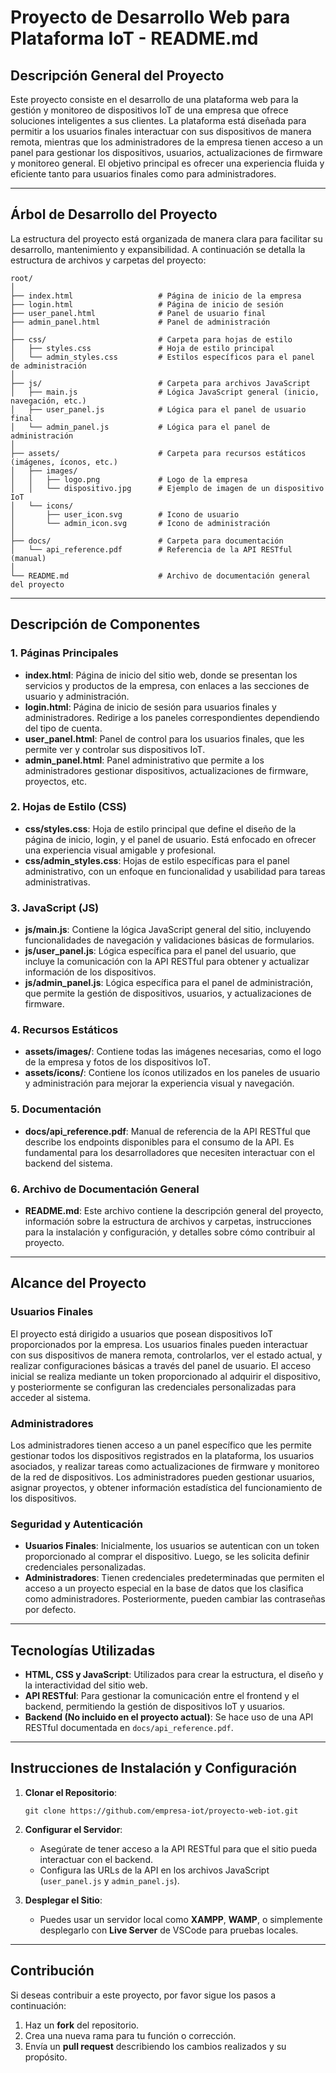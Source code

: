 # Proyecto de Desarrollo Web para Plataforma IoT - README.md

## Descripción General del Proyecto

Este proyecto consiste en el desarrollo de una plataforma web para la gestión y monitoreo de dispositivos IoT de una empresa que ofrece soluciones inteligentes a sus clientes. La plataforma está diseñada para permitir a los usuarios finales interactuar con sus dispositivos de manera remota, mientras que los administradores de la empresa tienen acceso a un panel para gestionar los dispositivos, usuarios, actualizaciones de firmware y monitoreo general. El objetivo principal es ofrecer una experiencia fluida y eficiente tanto para usuarios finales como para administradores.

---

## Árbol de Desarrollo del Proyecto

La estructura del proyecto está organizada de manera clara para facilitar su desarrollo, mantenimiento y expansibilidad. A continuación se detalla la estructura de archivos y carpetas del proyecto:

```
root/
│
├── index.html                   # Página de inicio de la empresa
├── login.html                   # Página de inicio de sesión
├── user_panel.html              # Panel de usuario final
├── admin_panel.html             # Panel de administración
│
├── css/                         # Carpeta para hojas de estilo
│   ├── styles.css               # Hoja de estilo principal
│   └── admin_styles.css         # Estilos específicos para el panel de administración
│
├── js/                          # Carpeta para archivos JavaScript
│   ├── main.js                  # Lógica JavaScript general (inicio, navegación, etc.)
│   ├── user_panel.js            # Lógica para el panel de usuario final
│   └── admin_panel.js           # Lógica para el panel de administración
│
├── assets/                      # Carpeta para recursos estáticos (imágenes, íconos, etc.)
│   ├── images/
│   │   ├── logo.png             # Logo de la empresa
│   │   └── dispositivo.jpg      # Ejemplo de imagen de un dispositivo IoT
│   └── icons/
│       ├── user_icon.svg        # Icono de usuario
│       └── admin_icon.svg       # Icono de administración
│
├── docs/                        # Carpeta para documentación
│   └── api_reference.pdf        # Referencia de la API RESTful (manual)
│
└── README.md                    # Archivo de documentación general del proyecto
```

---

## Descripción de Componentes

### 1. Páginas Principales
- **index.html**: Página de inicio del sitio web, donde se presentan los servicios y productos de la empresa, con enlaces a las secciones de usuario y administración.
- **login.html**: Página de inicio de sesión para usuarios finales y administradores. Redirige a los paneles correspondientes dependiendo del tipo de cuenta.
- **user_panel.html**: Panel de control para los usuarios finales, que les permite ver y controlar sus dispositivos IoT.
- **admin_panel.html**: Panel administrativo que permite a los administradores gestionar dispositivos, actualizaciones de firmware, proyectos, etc.

### 2. Hojas de Estilo (CSS)
- **css/styles.css**: Hoja de estilo principal que define el diseño de la página de inicio, login, y el panel de usuario. Está enfocado en ofrecer una experiencia visual amigable y profesional.
- **css/admin_styles.css**: Hojas de estilo específicas para el panel administrativo, con un enfoque en funcionalidad y usabilidad para tareas administrativas.

### 3. JavaScript (JS)
- **js/main.js**: Contiene la lógica JavaScript general del sitio, incluyendo funcionalidades de navegación y validaciones básicas de formularios.
- **js/user_panel.js**: Lógica específica para el panel del usuario, que incluye la comunicación con la API RESTful para obtener y actualizar información de los dispositivos.
- **js/admin_panel.js**: Lógica específica para el panel de administración, que permite la gestión de dispositivos, usuarios, y actualizaciones de firmware.

### 4. Recursos Estáticos
- **assets/images/**: Contiene todas las imágenes necesarias, como el logo de la empresa y fotos de los dispositivos IoT.
- **assets/icons/**: Contiene los íconos utilizados en los paneles de usuario y administración para mejorar la experiencia visual y navegación.

### 5. Documentación
- **docs/api_reference.pdf**: Manual de referencia de la API RESTful que describe los endpoints disponibles para el consumo de la API. Es fundamental para los desarrolladores que necesiten interactuar con el backend del sistema.

### 6. Archivo de Documentación General
- **README.md**: Este archivo contiene la descripción general del proyecto, información sobre la estructura de archivos y carpetas, instrucciones para la instalación y configuración, y detalles sobre cómo contribuir al proyecto.

---

## Alcance del Proyecto

### Usuarios Finales
El proyecto está dirigido a usuarios que posean dispositivos IoT proporcionados por la empresa. Los usuarios finales pueden interactuar con sus dispositivos de manera remota, controlarlos, ver el estado actual, y realizar configuraciones básicas a través del panel de usuario. El acceso inicial se realiza mediante un token proporcionado al adquirir el dispositivo, y posteriormente se configuran las credenciales personalizadas para acceder al sistema.

### Administradores
Los administradores tienen acceso a un panel específico que les permite gestionar todos los dispositivos registrados en la plataforma, los usuarios asociados, y realizar tareas como actualizaciones de firmware y monitoreo de la red de dispositivos. Los administradores pueden gestionar usuarios, asignar proyectos, y obtener información estadística del funcionamiento de los dispositivos.

### Seguridad y Autenticación
- **Usuarios Finales**: Inicialmente, los usuarios se autentican con un token proporcionado al comprar el dispositivo. Luego, se les solicita definir credenciales personalizadas.
- **Administradores**: Tienen credenciales predeterminadas que permiten el acceso a un proyecto especial en la base de datos que los clasifica como administradores. Posteriormente, pueden cambiar las contraseñas por defecto.

---

## Tecnologías Utilizadas
- **HTML, CSS y JavaScript**: Utilizados para crear la estructura, el diseño y la interactividad del sitio web.
- **API RESTful**: Para gestionar la comunicación entre el frontend y el backend, permitiendo la gestión de dispositivos IoT y usuarios.
- **Backend (No incluido en el proyecto actual)**: Se hace uso de una API RESTful documentada en `docs/api_reference.pdf`.

---

## Instrucciones de Instalación y Configuración

1. **Clonar el Repositorio**:
   ```
   git clone https://github.com/empresa-iot/proyecto-web-iot.git
   ```

2. **Configurar el Servidor**:
   - Asegúrate de tener acceso a la API RESTful para que el sitio pueda interactuar con el backend.
   - Configura las URLs de la API en los archivos JavaScript (`user_panel.js` y `admin_panel.js`).

3. **Desplegar el Sitio**:
   - Puedes usar un servidor local como **XAMPP**, **WAMP**, o simplemente desplegarlo con **Live Server** de VSCode para pruebas locales.

---

## Contribución

Si deseas contribuir a este proyecto, por favor sigue los pasos a continuación:

1. Haz un **fork** del repositorio.
2. Crea una nueva rama para tu función o corrección.
3. Envía un **pull request** describiendo los cambios realizados y su propósito.